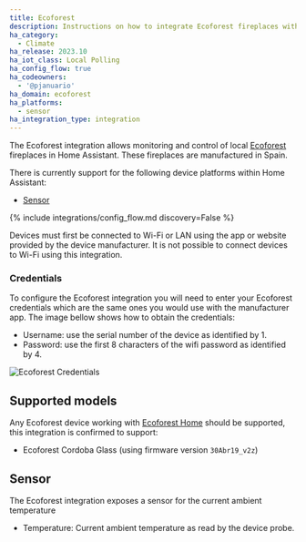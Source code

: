 ```yaml
---
title: Ecoforest
description: Instructions on how to integrate Ecoforest fireplaces with Home Assistant.
ha_category:
  - Climate
ha_release: 2023.10
ha_iot_class: Local Polling
ha_config_flow: true
ha_codeowners:
  - '@pjanuario'
ha_domain: ecoforest
ha_platforms:
  - sensor
ha_integration_type: integration
---
```


The Ecoforest integration allows monitoring and control of local [Ecoforest](https://ecoforest.com) fireplaces in Home Assistant. These fireplaces are manufactured in Spain.

There is currently support for the following device platforms within Home Assistant:

- [Sensor](#sensor)

{% include integrations/config_flow.md discovery=False %}

<div class='note'>
Devices must first be connected to Wi-Fi or LAN using the app or website provided by the device manufacturer. It is not possible to connect devices to Wi-Fi using this integration.
</div>

### Credentials

To configure the Ecoforest integration you will need to enter your Ecoforest credentials which are the same ones you would use with the manufacturer app. The image bellow shows how to obtain the credentials:

- Username: use the serial number of the device as identified by 1.
- Password: use the first 8 characters of the wifi password as identified by 4.

![Ecoforest Credentials](/images/integrations/ecoforest/credentials.png)


## Supported models

Any Ecoforest device working with [Ecoforest Home](https://ecoforesthome.com/) should be supported, this integration is confirmed to support:

- Ecoforest Cordoba Glass (using firmware version `30Abr19_v2z`)

## Sensor

The Ecoforest integration exposes a sensor for the current ambient temperature

- Temperature: Current ambient temperature as read by the device probe.
